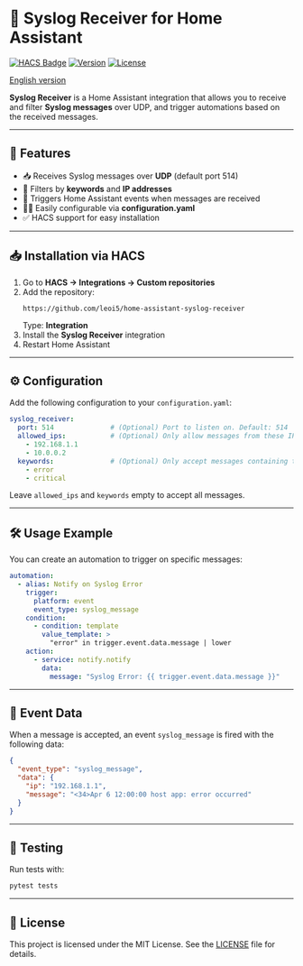 
# 📡 Syslog Receiver for Home Assistant

[![HACS Badge](https://img.shields.io/badge/HACS-Custom-orange.svg?style=flat-square)](https://hacs.xyz/)
[![Version](https://img.shields.io/github/v/release/leoi5/home-assistant-syslog-receiver?style=flat-square)](https://github.com/leoi5/home-assistant-syslog-receiver/releases)
[![License](https://img.shields.io/github/license/leoi5/home-assistant-syslog-receiver?style=flat-square)](LICENSE)

[English version](README_en.md)

**Syslog Receiver** is a Home Assistant integration that allows you to receive and filter **Syslog messages** over UDP, and trigger automations based on the received messages.

---

## 🔧 Features

- 📥 Receives Syslog messages over **UDP** (default port 514)
- 📝 Filters by **keywords** and **IP addresses**
- 🔔 Triggers Home Assistant events when messages are received
- 🧑‍💻 Easily configurable via **configuration.yaml**
- ✅ HACS support for easy installation

---

## 📥 Installation via HACS

1. Go to **HACS → Integrations → Custom repositories**
2. Add the repository:
   ```
   https://github.com/leoi5/home-assistant-syslog-receiver
   ```
   Type: **Integration**
3. Install the **Syslog Receiver** integration
4. Restart Home Assistant

---

## ⚙️ Configuration

Add the following configuration to your `configuration.yaml`:

```yaml
syslog_receiver:
  port: 514              # (Optional) Port to listen on. Default: 514
  allowed_ips:           # (Optional) Only allow messages from these IPs
    - 192.168.1.1
    - 10.0.0.2
  keywords:              # (Optional) Only accept messages containing these keywords
    - error
    - critical
```

Leave `allowed_ips` and `keywords` empty to accept all messages.

---

## 🛠️ Usage Example

You can create an automation to trigger on specific messages:

```yaml
automation:
  - alias: Notify on Syslog Error
    trigger:
      platform: event
      event_type: syslog_message
    condition:
      - condition: template
        value_template: >
          "error" in trigger.event.data.message | lower
    action:
      - service: notify.notify
        data:
          message: "Syslog Error: {{ trigger.event.data.message }}"
```

---

## 📡 Event Data

When a message is accepted, an event `syslog_message` is fired with the following data:

```json
{
  "event_type": "syslog_message",
  "data": {
    "ip": "192.168.1.1",
    "message": "<34>Apr 6 12:00:00 host app: error occurred"
  }
}
```

---

## 🧪 Testing

Run tests with:

```bash
pytest tests
```

---

## 📄 License

This project is licensed under the MIT License. See the [LICENSE](LICENSE) file for details.
